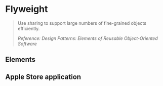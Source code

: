 <br />

# Flyweight

> Use sharing to support large numbers of fine-grained objects efficiently.
>
> _Reference: Design Patterns: Elements of Reusable Object-Oriented Software_

## Elements

## Apple Store application
